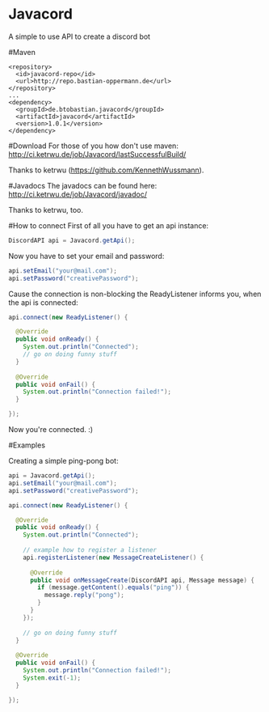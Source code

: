 # Javacord
A simple to use API to create a discord bot

#Maven
```
<repository>
  <id>javacord-repo</id>
  <url>http://repo.bastian-oppermann.de</url>
</repository>
...
<dependency>
  <groupId>de.btobastian.javacord</groupId>
  <artifactId>javacord</artifactId>
  <version>1.0.1</version>
</dependency>
```

#Download
For those of you how don't use maven: http://ci.ketrwu.de/job/Javacord/lastSuccessfulBuild/

Thanks to ketrwu (https://github.com/KennethWussmann).

#Javadocs
The javadocs can be found here: http://ci.ketrwu.de/job/Javacord/javadoc/

Thanks to ketrwu, too.

#How to connect
First of all you have to get an api instance:
```java
DiscordAPI api = Javacord.getApi();
```
Now you have to set your email and password:
```java
api.setEmail("your@mail.com");
api.setPassword("creativePassword");
```
Cause the connection is non-blocking the ReadyListener informs you, when the api is connected:
```java
api.connect(new ReadyListener() {

  @Override
  public void onReady() {
    System.out.println("Connected");
    // go on doing funny stuff
  }
  
  @Override
  public void onFail() {
    System.out.println("Connection failed!");
  }

});
```
Now you're connected. :)

#Examples

Creating a simple ping-pong bot:
```java
api = Javacord.getApi();
api.setEmail("your@mail.com");
api.setPassword("creativePassword");

api.connect(new ReadyListener() {

  @Override
  public void onReady() {
    System.out.println("Connected");
    
    // example how to register a listener
    api.registerListener(new MessageCreateListener() {
 
      @Override
      public void onMessageCreate(DiscordAPI api, Message message) {
        if (message.getContent().equals("ping")) {
          message.reply("pong");
        }
      }
    });
    
    // go on doing funny stuff
  }
  
  @Override
  public void onFail() {
    System.out.println("Connection failed!");
    System.exit(-1);
  }

});
```
